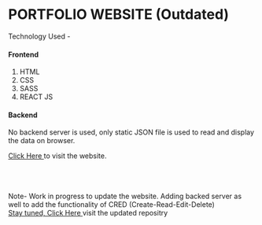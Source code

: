 # PORTFOLIO WEBSITE (Outdated)

Technology Used -

<h4> Frontend </h4>
<ol>
  <li>HTML</li>
  <li>CSS</li>
  <li>SASS</li>
  <li>REACT JS</li>
</ol>
<h4> Backend </h4>
<p> No backend server is used, only static JSON file is used to read and display the data on browser. </p>

<a href="https://aman02ak.github.io/amankr/" target = "_blank"> Click Here </a> to visit the website.

<br>
<br>
<br>
<footer> Note- Work in progress to update the website. Adding backed server as well to add the functionality of CRED (Create-Read-Edit-Delete) </footer>
<a href="https://img.freepik.com/free-vector/stay-tuned-coming-soon-modern-style-background-design_1017-27276.jpg?w=2000" target = "_blank"> Stay tuned, Click Here </a> visit the updated repositry

